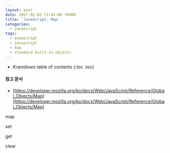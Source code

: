 ```yaml
---
layout: post
date: 2017-02-03 13:43:00 +0900
title: 'JavaScript: Map'
categories:
  - javascript
tags:
  - ecmascript
  - javascript
  - map
  - standard built-in objects
---
```


* Kramdown table of contents
{:toc .toc}

#### 참고 문서

- [https://developer.mozilla.org/ko/docs/Web/JavaScript/Reference/Global_Objects/Map](https://developer.mozilla.org/ko/docs/Web/JavaScript/Reference/Global_Objects/Map)


map


set

get

clear
